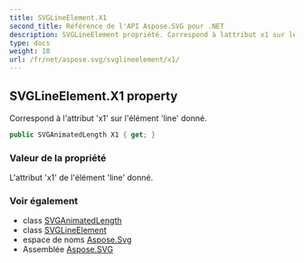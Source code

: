 ```yaml
---
title: SVGLineElement.X1
second_title: Référence de l'API Aspose.SVG pour .NET
description: SVGLineElement propriété. Correspond à lattribut x1 sur lélément line donné.
type: docs
weight: 10
url: /fr/net/aspose.svg/svglineelement/x1/
---
```

## SVGLineElement.X1 property

Correspond à l'attribut 'x1' sur l'élément 'line' donné.

```csharp
public SVGAnimatedLength X1 { get; }
```

### Valeur de la propriété

L'attribut 'x1' de l'élément 'line' donné.

### Voir également

* class [SVGAnimatedLength](../../../aspose.svg.datatypes/svganimatedlength/)
* class [SVGLineElement](../)
* espace de noms [Aspose.Svg](../../svglineelement/)
* Assemblée [Aspose.SVG](../../../)


